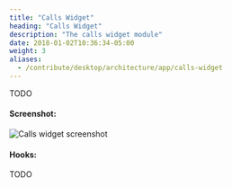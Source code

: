 ```yaml
---
title: "Calls Widget"
heading: "Calls Widget"
description: "The calls widget module"
date: 2018-01-02T10:36:34-05:00
weight: 3
aliases:
  - /contribute/desktop/architecture/app/calls-widget
---
```


TODO

#### Screenshot:
![Calls widget screenshot](calls-widget.png)

#### Hooks:
TODO